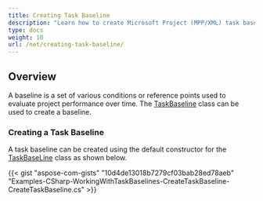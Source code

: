 ```yaml
---
title: Creating Task Baseline
description: "Learn how to create Microsoft Project (MPP/XML) task baselines using Aspose.Tasks for .NET."
type: docs
weight: 10
url: /net/creating-task-baseline/
---
```


## **Overview**
A baseline is a set of various conditions or reference points used to evaluate project performance over time. The [TaskBaseline](https://apireference.aspose.com/tasks/net/aspose.tasks/taskbaseline/) class can be used to create a baseline.

### **Creating a Task Baseline**

A task baseline can be created using the default constructor for the [TaskBaseLine](https://apireference.aspose.com/tasks/net/aspose.tasks/taskbaseline) class as shown below.

{{< gist "aspose-com-gists" "10d4de13018b7279cf03bab28ed78aeb" "Examples-CSharp-WorkingWithTaskBaselines-CreateTaskBaseline-CreateTaskBaseline.cs" >}}

